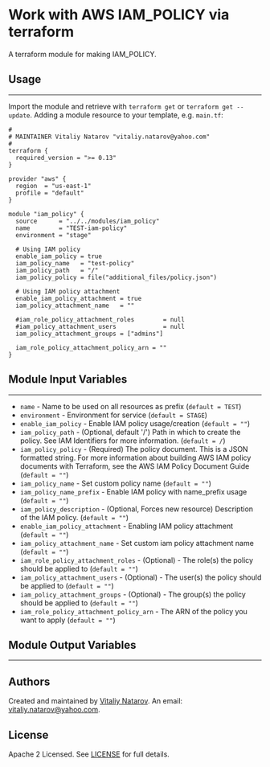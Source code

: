 # Work with AWS IAM_POLICY via terraform

A terraform module for making IAM_POLICY.


## Usage
----------------------
Import the module and retrieve with ```terraform get``` or ```terraform get --update```. Adding a module resource to your template, e.g. `main.tf`:

```
#
# MAINTAINER Vitaliy Natarov "vitaliy.natarov@yahoo.com"
#
terraform {
  required_version = ">= 0.13"
}

provider "aws" {
  region  = "us-east-1"
  profile = "default"
}

module "iam_policy" {
  source      = "../../modules/iam_policy"
  name        = "TEST-iam-policy"
  environment = "stage"

  # Using IAM policy
  enable_iam_policy = true
  iam_policy_name   = "test-policy"
  iam_policy_path   = "/"
  iam_policy_policy = file("additional_files/policy.json")

  # Using IAM policy attachment
  enable_iam_policy_attachment = true
  iam_policy_attachment_name   = ""

  #iam_role_policy_attachment_roles        = null
  #iam_policy_attachment_users             = null
  iam_policy_attachment_groups = ["admins"]

  iam_role_policy_attachment_policy_arn = ""
}
```

## Module Input Variables
----------------------
- `name` - Name to be used on all resources as prefix (`default = TEST`)
- `environment` - Environment for service (`default = STAGE`)
- `enable_iam_policy` - Enable IAM policy usage/creation (`default = ""`)
- `iam_policy_path` - (Optional, default '/') Path in which to create the policy. See IAM Identifiers for more information. (`default = /`)
- `iam_policy_policy` - (Required) The policy document. This is a JSON formatted string. For more information about building AWS IAM policy documents with Terraform, see the AWS IAM Policy Document Guide (`default = ""`)
- `iam_policy_name` - Set custom policy name (`default = ""`)
- `iam_policy_name_prefix` - Enable IAM policy with name_prefix usage (`default = ""`)
- `iam_policy_description` - (Optional, Forces new resource) Description of the IAM policy. (`default = ""`)
- `enable_iam_policy_attachment` - Enabling IAM policy attachment (`default = ""`)
- `iam_policy_attachment_name` - Set custom iam policy attachment name (`default = ""`)
- `iam_role_policy_attachment_roles` - (Optional) - The role(s) the policy should be applied to (`default = ""`)
- `iam_policy_attachment_users` - (Optional) - The user(s) the policy should be applied to (`default = ""`)
- `iam_policy_attachment_groups` - (Optional) - The group(s) the policy should be applied to (`default = ""`)
- `iam_role_policy_attachment_policy_arn` - The ARN of the policy you want to apply (`default = ""`)

## Module Output Variables
----------------------


## Authors

Created and maintained by [Vitaliy Natarov](https://github.com/SebastianUA). An email: [vitaliy.natarov@yahoo.com](vitaliy.natarov@yahoo.com).

## License

Apache 2 Licensed. See [LICENSE](https://github.com/SebastianUA/terraform/blob/master/LICENSE) for full details.
